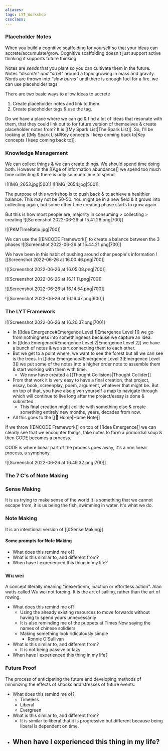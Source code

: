 ```yaml
---
aliases:
tags: LYT_Workshop  
cssclass:
---
```


### Placeholder Notes
When you build a cognitive scaffolding for yourself so that your ideas can accrete/accumulate/grow.
Cognitive scaffolding doesn't just support active thinking it supports future thinking.

Notes are *seeds* that you plant so you can cultivate them in the future.
Notes *"discrete" and "orbit"* around a topic growing in mass and gravity.
Nords are thrown into *"slow burns"* until there is enough fuel for a fire. we can use placeholder tags

There are two basic ways to allow ideas to accrete
1. Create placeholder notes and link to them.
2. Create placeholder tags & use the tag.

Do we have a place where we can go & find a lot of ideas that resonate with them, that they could link out to for future version of themselves & create placeholder notes from?
It is [[My Spark List|The Spark List]]. So, I'll be looking at [[My Spark List#Key concepts I keep coming back to|Key concepts I keep coming back to]].


### Knowledge Management
We can collect things & we can create things. We should spend time doing both. However in the [[Age of information abundance]] we spend too much time collecting & there is only so much time to spend.

![[IMG_2653.jpg|500]] ![[IMG_2654.jpg|500]]


The purpose of this workshop is to push back & to achieve a healthier balance. This may not be 50-50. You might be in a new field & it grows into collecting again, but some other time creating phase starts to grow again.

But this is how most people are, majority in consuming > collecting > creating
![[Screenshot 2022-06-26 at 15.41.28.png|700]]

![[PKMTImeRatio.jpg|700]]

We can use the [[ENCODE Framework]] to create a balance between the 3 phases
![[Screenshot 2022-06-26 at 15.44.21.png|700]]

We have been in this habit of pushing around other people's information
![[Screenshot 2022-06-26 at 16.00.46.png|700]]

![[Screenshot 2022-06-26 at 16.05.08.png|700]]

![[Screenshot 2022-06-26 at 16.11.11.png|700]]

![[Screenshot 2022-06-26 at 16.14.54.png|700]]

![[Screenshot 2022-06-26 at 16.16.47.png|900]]


### The LYT Framework
![[Screenshot 2022-06-26 at 16.20.37.png|700]]

- In [[Idea Emergence#Emergence Level 1|Emergence Level 1]] we go from nothingness into somethingness because we capture an idea.
- In [[Idea Emergence#Emergence Level 2|Emergence Level 2]] we have a bunch of notes & we start connecting them to each other.
- But we get to a point where, we want to see the forest but all we can see is the trees. In [[Idea Emergence#Emergence Level 3|Emergence Level 3]] we put some of the notes into a higher order note to assemble them & start working with them with time. 
	- We now have created a [[Thought Collisions|Thought Collider]] 
- From that work it is very easy to have a final creation, that project, essay, book, screenplay, poem, argument, whatever that might be. But on top of that, you have also given yourself a map to navigate through which will continue to live long after the project/essay is done & submitted.
	- This final creation might collide with something else & create something entirely new months, years, decades from now.
- All this goes to the [[🏡 Home|Home Note]]

If we throw [[ENCODE Framework]] on top of [[Idea Emergence]] we can clearly see that we encounter things, take notes to form a primordial soup & then CODE becomes a process.

CODE is where linear part of the process goes away, it's a non linear process, a symphony.


![[Screenshot 2022-06-26 at 16.49.32.png|700]]


### The 7 C's of Note Making

### Sense Making
It is us trying to make sense of the world
It is something that we cannot escape from, it is us being the fish, swimming in water. It's what we do.
### Note Making
It is an intentional version of [[#Sense Making]]
#### Some prompts for Note Making
- What does this remind me of?
- What is this similar to, and different from? 
- When have I experienced this thing in my life?


### Wu wei
A concept literally meaning "inexertionm, inaction or effortless action". Alan watts called Wu wei not forcing. It is the art of sailing, rather than the art of rowing.

- What does this remind me of?
	- Using the already existing resources to move forwards without having to spend yours unnecessarily
	- It is also reminding me of the puppets at Times Now saying the names of chinese solidiers
	- Making something look ridiculously simple
		- Ronnie O'Sullivan
- What is this similar to, and different from? 
	- It is not being passive or lazy
- When have I experienced this thing in my life?


### Future Proof
The process of anticipating the future and developing methods of minimizing the effects of shocks and stresses of future events.

- What does this remind me of?
	- Timeless
	- Liberal
	- Evergreen
- What is this similar to, and different from? 
	- It is similar to liberal that it is progressive but different because being liberal is dependent on time.
- When have I experienced this thing in my life?
	- 
